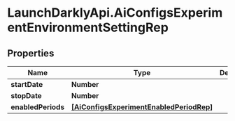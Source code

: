 # LaunchDarklyApi.AiConfigsExperimentEnvironmentSettingRep

## Properties

Name | Type | Description | Notes
------------ | ------------- | ------------- | -------------
**startDate** | **Number** |  | [optional] 
**stopDate** | **Number** |  | [optional] 
**enabledPeriods** | [**[AiConfigsExperimentEnabledPeriodRep]**](AiConfigsExperimentEnabledPeriodRep.md) |  | [optional] 


